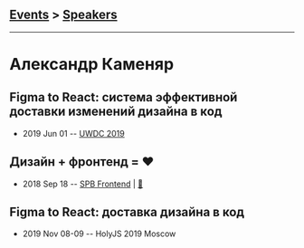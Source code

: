 ## [Events](../README.md) > [Speakers](../speakers.md)
---

# Александр Каменяр

## Figma to React: система эффективной доставки изменений дизайна в код
- 2019 Jun 01 -- [UWDC 2019](https://youtu.be/0Ol1XHk3vsA)    
## Дизайн + фронтенд &#x3D; ❤
- 2018 Sep 18 -- [SPB Frontend](https://www.youtube.com/watch?v=EHThko5fj5w)  | [:notebook:](https://goo.gl/osBknm)  
## Figma to React: доставка дизайна в код
- 2019 Nov 08-09 -- HolyJS 2019 Moscow    
